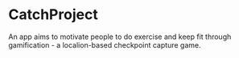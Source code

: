 # CatchProject

An app aims to motivate people to do exercise and keep fit through gamification - a localion-based checkpoint capture game.
